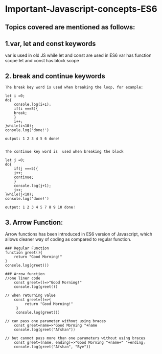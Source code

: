 # Important-Javascript-concepts-ES6

## Topics covered are mentioned as follows:

## 1.var, let and const keywords
  var is used in old JS while let and const are used in ES6
  	var has function scope
	let and const has  block scope 
	
## 2. break and continue keywords

	The break key word is used when breaking the loop, for example:
	
	let i =0;
	do{
	    console.log(i+1);
	    if(i ===5){
		break;
	    }
	    i++;
	}while(i<10);
	console.log('done!')
	
	output: 1 2 3 4 5 6 done!
	
	
	The continue key word is  used when breaking the block
	
	let j =0;
	do{
	    if(j ===5){
		j++;
		continue;
	    }
	    console.log(j+1);
	    j++;
	}while(j<10);
	console.log('done!')

	output: 1 2 3 4 5 7 8 9 10 done!

## 3. Arrow Function:
  Arrow functions  has been introduced in ES6 version of Javascript, which allows cleaner way of  coding as compared to regular function.

	### Regular Function
	function greet(){
		return "Good Morning!"
	}
	console.log(greet())
	
	### Arrow function
	//one liner code
	    const greet=()=>"Good Morning!"
	    console.log(greet())

	// when returning value
	    const greet=()=>{
	         return "Good Morning!"
	     }
	     console.log(greet())

	// can pass one parameter without using braces
		const greet=name=>"Good Morning "+name
		console.log(greet("Afshan"))

	// but cannot pass more than one parameters without using braces
		const greet=(name, ending)=>"Good Morning "+name+" "+ending;
		console.log(greet("Afshan", "Bye"))
